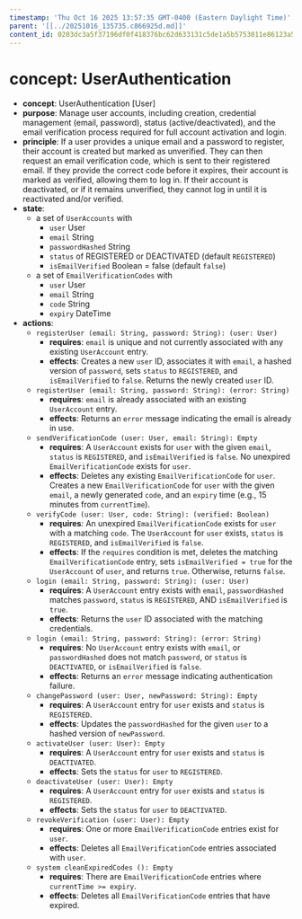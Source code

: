 ```yaml
---
timestamp: 'Thu Oct 16 2025 13:57:35 GMT-0400 (Eastern Daylight Time)'
parent: '[[../20251016_135735.c866925d.md]]'
content_id: 0203dc3a5f37196df0f418376bc62d633131c5de1a5b5753011e86123a59f6a9
---
```


# concept: UserAuthentication

* **concept**: UserAuthentication \[User]
* **purpose**: Manage user accounts, including creation, credential management (email, password), status (active/deactivated), and the email verification process required for full account activation and login.
* **principle**: If a user provides a unique email and a password to register, their account is created but marked as unverified. They can then request an email verification code, which is sent to their registered email. If they provide the correct code before it expires, their account is marked as verified, allowing them to log in. If their account is deactivated, or if it remains unverified, they cannot log in until it is reactivated and/or verified.
* **state**:
  * a set of `UserAccounts` with
    * `user` User
    * `email` String
    * `passwordHashed` String
    * `status` of REGISTERED or DEACTIVATED (default `REGISTERED`)
    * `isEmailVerified` Boolean = false (default `false`)
  * a set of `EmailVerificationCodes` with
    * `user` User
    * `email` String
    * `code` String
    * `expiry` DateTime
* **actions**:
  * `registerUser (email: String, password: String): (user: User)`
    * **requires**: `email` is unique and not currently associated with any existing `UserAccount` entry.
    * **effects**: Creates a new `user` ID, associates it with `email`, a hashed version of `password`, sets `status` to `REGISTERED`, and `isEmailVerified` to `false`. Returns the newly created `user` ID.
  * `registerUser (email: String, password: String): (error: String)`
    * **requires**: `email` is already associated with an existing `UserAccount` entry.
    * **effects**: Returns an `error` message indicating the email is already in use.
  * `sendVerificationCode (user: User, email: String): Empty`
    * **requires**: A `UserAccount` exists for `user` with the given `email`, `status` is `REGISTERED`, and `isEmailVerified` is `false`. No unexpired `EmailVerificationCode` exists for `user`.
    * **effects**: Deletes any existing `EmailVerificationCode` for `user`. Creates a new `EmailVerificationCode` for `user` with the given `email`, a newly generated `code`, and an `expiry` time (e.g., 15 minutes from `currentTime`).
  * `verifyCode (user: User, code: String): (verified: Boolean)`
    * **requires**: An unexpired `EmailVerificationCode` exists for `user` with a matching `code`. The `UserAccount` for `user` exists, `status` is `REGISTERED`, and `isEmailVerified` is `false`.
    * **effects**: If the `requires` condition is met, deletes the matching `EmailVerificationCode` entry, sets `isEmailVerified = true` for the `UserAccount` of `user`, and returns `true`. Otherwise, returns `false`.
  * `login (email: String, password: String): (user: User)`
    * **requires**: A `UserAccount` entry exists with `email`, `passwordHashed` matches `password`, `status` is `REGISTERED`, AND `isEmailVerified` is `true`.
    * **effects**: Returns the `user` ID associated with the matching credentials.
  * `login (email: String, password: String): (error: String)`
    * **requires**: No `UserAccount` entry exists with `email`, or `passwordHashed` does not match `password`, or `status` is `DEACTIVATED`, or `isEmailVerified` is `false`.
    * **effects**: Returns an `error` message indicating authentication failure.
  * `changePassword (user: User, newPassword: String): Empty`
    * **requires**: A `UserAccount` entry for `user` exists and `status` is `REGISTERED`.
    * **effects**: Updates the `passwordHashed` for the given `user` to a hashed version of `newPassword`.
  * `activateUser (user: User): Empty`
    * **requires**: A `UserAccount` entry for `user` exists and `status` is `DEACTIVATED`.
    * **effects**: Sets the `status` for `user` to `REGISTERED`.
  * `deactivateUser (user: User): Empty`
    * **requires**: A `UserAccount` entry for `user` exists and `status` is `REGISTERED`.
    * **effects**: Sets the `status` for `user` to `DEACTIVATED`.
  * `revokeVerification (user: User): Empty`
    * **requires**: One or more `EmailVerificationCode` entries exist for `user`.
    * **effects**: Deletes all `EmailVerificationCode` entries associated with `user`.
  * `system cleanExpiredCodes (): Empty`
    * **requires**: There are `EmailVerificationCode` entries where `currentTime >= expiry`.
    * **effects**: Deletes all `EmailVerificationCode` entries that have expired.
